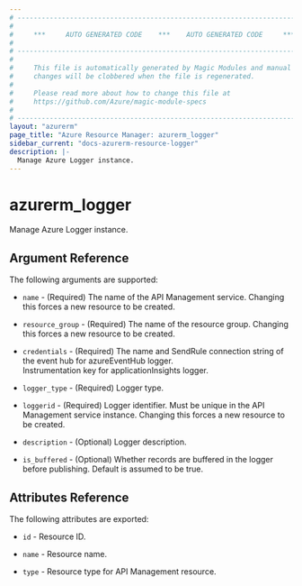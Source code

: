 ```yaml
---
# ----------------------------------------------------------------------------
#
#     ***     AUTO GENERATED CODE    ***    AUTO GENERATED CODE     ***
#
# ----------------------------------------------------------------------------
#
#     This file is automatically generated by Magic Modules and manual
#     changes will be clobbered when the file is regenerated.
#
#     Please read more about how to change this file at
#     https://github.com/Azure/magic-module-specs
#
# ----------------------------------------------------------------------------
layout: "azurerm"
page_title: "Azure Resource Manager: azurerm_logger"
sidebar_current: "docs-azurerm-resource-logger"
description: |-
  Manage Azure Logger instance.
---
```


# azurerm_logger

Manage Azure Logger instance.


## Argument Reference

The following arguments are supported:

* `name` - (Required) The name of the API Management service. Changing this forces a new resource to be created.

* `resource_group` - (Required) The name of the resource group. Changing this forces a new resource to be created.

* `credentials` - (Required) The name and SendRule connection string of the event hub for azureEventHub logger.<br>Instrumentation key for applicationInsights logger.

* `logger_type` - (Required) Logger type.

* `loggerid` - (Required) Logger identifier. Must be unique in the API Management service instance. Changing this forces a new resource to be created.

* `description` - (Optional) Logger description.

* `is_buffered` - (Optional) Whether records are buffered in the logger before publishing. Default is assumed to be true.

## Attributes Reference

The following attributes are exported:

* `id` - Resource ID.

* `name` - Resource name.

* `type` - Resource type for API Management resource.
